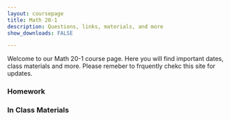```yaml
---
layout: coursepage
title: Math 20-1 
description: Questions, links, materials, and more
show_downloads: FALSE

---
```

<!--- ### MATH 20-1 SECTION  ### --->
Welcome to our Math 20-1 course page. Here you will find important dates, class materials and more. Please remeber to frquently chekc this site for updates. 

### Homework 
<!--- 
### September 1 - September 
* Watch List:  
    * Review any outstanding material. 

A timeline of previous posts may be found <a href="https://merrickMath.github.io/"> here. </a>
---> 

### In Class Materials 


<!--- ### MATH 30-1 SECTION  ### ---> 
<!---
### Homework 

### In Class Materials 
---> 




  




